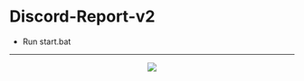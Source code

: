 # Discord-Report-v2
- Run start.bat
-----
<p align="center">
  <img src="https://i.imgur.com/1HPNuXj.png">
</p>
